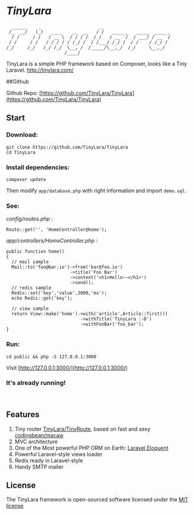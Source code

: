 # *TinyLara*

```
  ______    _                      __
 /_  __/   (_)   ____    __  __   / /   ____ _   _____  ____ _
  / /     / /   / __ \  / / / /  / /   / __ `/  / ___/ / __ `/
 / /     / /   / / / / / /_/ /  / /___/ /_/ /  / /    / /_/ /
/_/     /_/   /_/ /_/  \__, /  /_____/\__,_/  /_/     \__,_/
                      /____/
```

TinyLara is a simple PHP framework based on Composer, looks like a Tiny Laravel. http://tinylara.com/

##Github

Github Repo: [https://github.com/TinyLara/TinyLara](https://github.com/TinyLara/TinyLara)

## Start
### Download:
```
git clone https://github.com/TinyLara/TinyLara
cd TinyLara
```

### Install dependencies:

    composer update

Then modify `app/database.php` with right information and import `demo.sql`.

### See:

*config/routes.php :*

    Route::get('', 'HomeController@home');

*app/controllers/HomeController.php :*

    public function home()
    {
      // mail sample
      Mail::to('foo@bar.io')->from('bar@foo.io')
                            ->title('Foo Bar')
                            ->content('<h1>Hello~~</h1>')
                            ->send();
      // redis sample
      Redis::set('key','value',3000,'ms');
      echo Redis::get('key');

      // view sample
      return View::make('home')->with('article',Article::first())
                                ->withTitle('TinyLara :-D')
                                ->withFooBar('foo_bar');
    }

### Run:
```
cd public && php -S 127.0.0.1:3000
```
Visit [http://127.0.0.1:3000/](http://127.0.0.1:3000/)

### It's already running!
<br>

## Features

1. Tiny router [TinyLara/TinyRoute](https://packagist.org/packages/tinylara/tinyroute), based on fast and sexy [codingbean/macaw](https://packagist.org/packages/codingbean/macaw)
2. MVC architecture
3. One of the Most powerful PHP ORM on Earth: [Laravel Eloquent](http://laravel.com/docs/4.2/eloquent)
4. Powerful Laravel-style views loader
5. Redis ready in Laravel-style
6. Handy SMTP mailer


## License

The TinyLara framework is open-sourced software licensed under the [MIT license](http://opensource.org/licenses/MIT)
